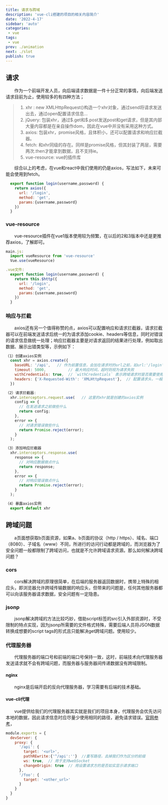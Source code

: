 ```yaml
---
title: 请求与跨域
description: 'vue-cli搭建的项目的相关内容简介'
date: '2022-4-17'
sidebar: 'auto'
categories: 
 - vue
tags: 
 - vue
prev: ./animation
next: ./slot
publish: true
---
```


## 请求
&nbsp;&nbsp;&nbsp;&nbsp;&nbsp;&nbsp;&nbsp;作为一个前端开发人员，向后端请求数据是一件十分正常的事情，向后端发送请求目前为止，使用较多的有四种方法；  
> 1. xhr : new XMLHttpRequest()构造一个xhr对象，通过send将请求发送出去，通过open配置请求信息...  
> 2. jQuery: 包装xhr，通过\$.get和\$.post发送post和get请求，但是其内部大量内容都是在亲自操作dom，因此在vue中并没有采用这种方式。  
> 3. axios: 包装xhr，promise风格，且体积小，还可以配置请求和响应拦截器。  
> 4. fetch: 和xhr同级的存在。同样是promise风格，但其封装了两层，需要两次.then才能拿到数据，且不支持ie。  
> 5. vue-resource: vue的插件库

&nbsp;&nbsp;&nbsp;&nbsp;&nbsp;&nbsp;&nbsp;综合以上的考虑，在vue和react中我们使用的仍是axios，写法如下，未来可能会使用到fetch。
```js
  export function login(username,password) {
    return axios({ 
      url: '/login',
      method: 'get',
      params:{username,password}
    })
  }
```

### vue-resource
&nbsp;&nbsp;&nbsp;&nbsp;&nbsp;&nbsp;&nbsp;vue-resource插件在vue1版本使用较为频繁，在以后的2和3版本中还是更推荐axios，了解即可。  
```js
main.js:
  import vueResource from 'vue-resource'
  Vue.use(vueResource)

.vue文件:
  export function login(username,password) {
    return this.$http({ 
      url: '/login',
      method: 'get',
      params:{username,password}
    })
  }
```

### 响应与拦截
&nbsp;&nbsp;&nbsp;&nbsp;&nbsp;&nbsp;&nbsp;axios还有另一个值得称赞的点，axios可以配置响应和请求拦截器，请求拦截器可以在前端发送请求后统一的为请求添加cookie、headers等信息，同时对错误的请求信息做统一处理；响应拦截器主要是对请求返回的结果进行处理，例如取出数据、展示出错类型等，示例如下：
```js
（1）创建axios实例
  const xhr = axios.create({
    baseURL: '/api',   // 作为前置信息，会加在请求时的url之前，如url:'/login', 混合后的url为/api/login，一般和代理服务器配合使用。
    timeout: 5000,          // 最大响应时间，超时则视为请求失败
    withCredentials: true,  // `withCredentials` 表示跨域请求时是否需要使用凭证
    headers: {'X-Requested-With': 'XMLHttpRequest'},  // 配置请求头，一般用于携带cookie信息。
  })

（2）请求拦截器:
  xhr.interceptors.request.use(   // 这里的xhr就是创建的axios实例
    config => {
      // 在发送请求之前做些什么
      return config;
    }, 
    error => {
      // 对请求错误做些什么
      return Promise.reject(error);
    }
  );

（3）添加响应拦截器
  xhr.interceptors.response.use(
    response => {
      // 对响应数据做点什么
      return response;
    },
    error => {
      // 对响应错误做点什么
      return Promise.reject(error);
    }
  );

（4）暴露axios实例
  export default xhr
```

## 跨域问题
&nbsp;&nbsp;&nbsp;&nbsp;&nbsp;&nbsp;&nbsp;a页面想获取b页面资源，如果a、b页面的协议（http / https）、域名、端口（8080）、子域名（www）不同，所进行的访问行动都是跨域的，而浏览器为了安全问题一般都限制了跨域访问，也就是不允许跨域请求资源。那么如何解决跨域问题？  

### cors
&nbsp;&nbsp;&nbsp;&nbsp;&nbsp;&nbsp;&nbsp;cors解决跨域的原理很简单，在后端的服务器返回数据时，携带上特殊的相应头，即浏览器允许跨域传输数据的响应头，但带来的问题是，任何其他服务器都可以向该服务器请求数据，安全问题有一定隐患。

### jsonp
&nbsp;&nbsp;&nbsp;&nbsp;&nbsp;&nbsp;&nbsp;jsonp解决跨域的方法比较巧妙，借助script标签的src引入外部资源时，不受限制的特点实现，因为jsonp所需要的文件格式特殊，需要后端人员将JSON数据转换成想要的script tags的形式且只能解决get跨域问题。使用较少。

### 代理服务器
&nbsp;&nbsp;&nbsp;&nbsp;&nbsp;&nbsp;&nbsp;代理服务器的端口号和前端的端口号保持一致，这时，前端技术向代理服务器发送请求就不会有跨域问题，而服务器与服务器间传递数据没有跨域限制。

#### nginx
&nbsp;&nbsp;&nbsp;&nbsp;&nbsp;&nbsp;&nbsp;nginx是后端开启的反向代理服务器，学习需要有后端的技术基础。

#### vue-cli代理
&nbsp;&nbsp;&nbsp;&nbsp;&nbsp;&nbsp;&nbsp;vue提供给我们的代理服务器其实就是我们的项目本身，代理服务会优先访问本地的数据，因此请求信息时应尽量少使用相同的路径，避免请求错误。[官网参考](https://cli.vuejs.org/zh/config/#devserver-proxy)，
```js
module.exports = {
  devServer: {
    proxy: {
      '/api': {
        target: '<url>',
        pathREwrite:{'^/api':''}  //重写路径，去掉我们作为区分的前缀
        ws: true,  // 用于支持webSocket
        changeOrigin: true  // 用设置请求方的是否如实显示请求端口
      },
      '/foo': {
        target: '<other_url>'
      }
    }
  }
}
```


